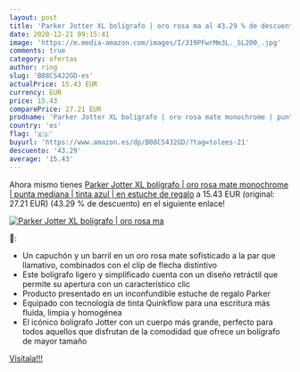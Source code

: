 ```yaml
---
layout: post
title: 'Parker Jotter XL bolígrafo | oro rosa ma al 43.29 % de descuento'
date: 2020-12-21 09:15:41
image: 'https://m.media-amazon.com/images/I/319PFwrMm3L._SL200_.jpg'
comments: true
category: ofertas
author: ring
slug: 'B08CS4J2GD-es'
actualPrice: 15.43 EUR
currency: EUR
price: 15.43
comparePrice: 27.21 EUR
prodname: 'Parker Jotter XL bolígrafo | oro rosa mate monochrome | punta mediana | tinta azul | en estuche de regalo'
country: 'es'
flag: '🇪🇸'
buyurl: 'https://www.amazon.es/dp/B08CS4J2GD/?tag=tolees-21'
descuento: '43.29'
average: '15.43'
---
```


Ahora mismo tienes [Parker Jotter XL bolígrafo | oro rosa mate monochrome | punta mediana | tinta azul | en estuche de regalo](https://www.amazon.es/dp/B08CS4J2GD/?tag=tolees-21) a 15.43 EUR (original: 27.21 EUR) (43.29 %  de descuento) en el siguiente enlace!

[![Parker Jotter XL bolígrafo | oro rosa ma](https://m.media-amazon.com/images/I/319PFwrMm3L._SL200_.jpg)](https://www.amazon.es/dp/B08CS4J2GD/?tag=tolees-21)

🔎:

- Un capuchón y un barril en un oro rosa mate sofisticado a la par que llamativo, combinados con el clip de flecha distintivo
- Este bolígrafo ligero y simplificado cuenta con un diseño retráctil que permite su apertura con un característico clic
- Producto presentado en un inconfundible estuche de regalo Parker
- Equipado con tecnología de tinta Quinkflow para una escritura más fluida, limpia y homogénea
- El icónico bolígrafo Jotter con un cuerpo más grande, perfecto para todos aquellos que disfrutan de la comodidad que ofrece un bolígrafo de mayor tamaño

[Visítala!!!](https://www.amazon.es/dp/B08CS4J2GD/?tag=tolees-21)
